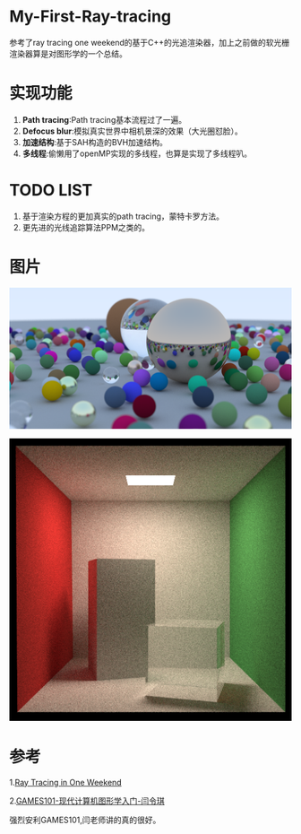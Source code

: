 # My-First-Ray-tracing
参考了ray tracing one weekend的基于C++的光追渲染器，加上之前做的软光栅渲染器算是对图形学的一个总结。

# 实现功能
 1. **Path tracing**:Path tracing基本流程过了一遍。
 2. **Defocus blur**:模拟真实世界中相机景深的效果（大光圈怼脸）。
 3. **加速结构**:基于SAH构造的BVH加速结构。
 4. **多线程**:偷懒用了openMP实现的多线程，也算是实现了多线程叭。
 
# TODO LIST
 1. 基于渲染方程的更加真实的path tracing，蒙特卡罗方法。
 2. 更先进的光线追踪算法PPM之类的。

# 图片
  ![Balls](https://github.com/lhyakn/My-First-Ray-tracing/blob/master/bin/Release/Balls.png) 
  
  ![Cornell Box](https://github.com/lhyakn/My-First-Ray-tracing/blob/master/bin/Release/glass_box.png)

# 参考
 1.[Ray Tracing in One Weekend](https://raytracing.github.io/) 
 
 2.[GAMES101-现代计算机图形学入门-闫令琪](https://www.bilibili.com/video/BV1X7411F744?p=22)
 
强烈安利GAMES101,闫老师讲的真的很好。
